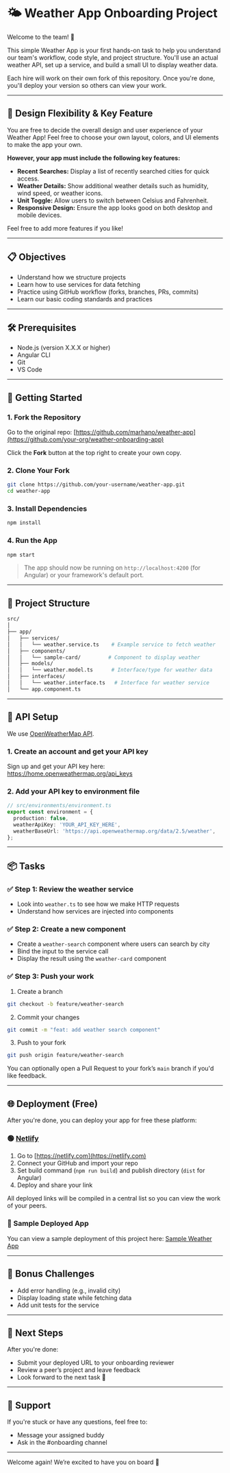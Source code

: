 # 🌤️ Weather App Onboarding Project

Welcome to the team! 🎉

This simple Weather App is your first hands-on task to help you understand our team's workflow, code style, and project structure. You'll use an actual weather API, set up a service, and build a small UI to display weather data.

Each hire will work on their own fork of this repository. Once you're done, you'll deploy your version so others can view your work.

---

## 🎨 Design Flexibility & Key Feature

You are free to decide the overall design and user experience of your Weather App! Feel free to choose your own layout, colors, and UI elements to make the app your own.

**However, your app must include the following key features:**

- **Recent Searches:** Display a list of recently searched cities for quick access.
- **Weather Details:** Show additional weather details such as humidity, wind speed, or weather icons.
- **Unit Toggle:** Allow users to switch between Celsius and Fahrenheit.
- **Responsive Design:** Ensure the app looks good on both desktop and mobile devices.

Feel free to add more features if you like!

---

## 📋 Objectives

- Understand how we structure projects
- Learn how to use services for data fetching
- Practice using GitHub workflow (forks, branches, PRs, commits)
- Learn our basic coding standards and practices

---

## 🛠️ Prerequisites

- Node.js (version X.X.X or higher)
- Angular CLI
- Git
- VS Code

---

## 🚀 Getting Started

### 1. Fork the Repository

Go to the original repo: [https://github.com/marhano/weather-app](https://github.com/your-org/weather-onboarding-app)

Click the **Fork** button at the top right to create your own copy.

### 2. Clone Your Fork

```bash
git clone https://github.com/your-username/weather-app.git
cd weather-app
```

### 3. Install Dependencies

```bash
npm install
```

### 4. Run the App

```bash
npm start
```

> The app should now be running on `http://localhost:4200` (for Angular) or your framework's default port.

---

## 📁 Project Structure

```bash
src/
│
├── app/
│   ├── services/
│   │   └── weather.service.ts    # Example service to fetch weather
│   ├── components/
│   │   └── sample-card/         # Component to display weather
│   ├── models/
│   │   └── weather.model.ts      # Interface/type for weather data
│   ├── interfaces/
│   │   └── weather.interface.ts   # Interface for weather service
│   └── app.component.ts
```

---

## 🔐 API Setup

We use [OpenWeatherMap API](https://openweathermap.org/api).

### 1. Create an account and get your API key

Sign up and get your API key here: https://home.openweathermap.org/api_keys

### 2. Add your API key to environment file

```ts
// src/environments/environment.ts
export const environment = {
  production: false,
  weatherApiKey: 'YOUR_API_KEY_HERE',
  weatherBaseUrl: 'https://api.openweathermap.org/data/2.5/weather',
};
```

---

## 📦 Tasks

### ✅ Step 1: Review the weather service

- Look into `weather.ts` to see how we make HTTP requests
- Understand how services are injected into components

### ✅ Step 2: Create a new component

- Create a `weather-search` component where users can search by city
- Bind the input to the service call
- Display the result using the `weather-card` component

### ✅ Step 3: Push your work

1. Create a branch

```bash
git checkout -b feature/weather-search
```

2. Commit your changes

```bash
git commit -m "feat: add weather search component"
```

3. Push to your fork

```bash
git push origin feature/weather-search
```

You can optionally open a Pull Request to your fork’s `main` branch if you'd like feedback.

---

## 🌐 Deployment (Free)

After you're done, you can deploy your app for free these platform:

### 🟢 [Netlify](https://netlify.com)

1. Go to [https://netlify.com](https://netlify.com)
2. Connect your GitHub and import your repo
3. Set build command (`npm run build`) and publish directory (`dist` for Angular)
4. Deploy and share your link

All deployed links will be compiled in a central list so you can view the work of your peers.

### 🌟 Sample Deployed App

You can view a sample deployment of this project here: [Sample Weather App](https://effervescent-frangipane-8af6df.netlify.app/home)

---

## 🧪 Bonus Challenges

- Add error handling (e.g., invalid city)
- Display loading state while fetching data
- Add unit tests for the service

---

## 🧭 Next Steps

After you're done:

- Submit your deployed URL to your onboarding reviewer
- Review a peer’s project and leave feedback
- Look forward to the next task 🎯

---

## 🤝 Support

If you're stuck or have any questions, feel free to:

- Message your assigned buddy
- Ask in the #onboarding channel

---

Welcome again! We’re excited to have you on board 🚀